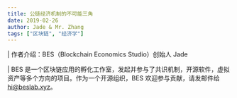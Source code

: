 ```yaml
---
title: 公链经济机制的不可能三角
date: 2019-02-26
author: Jade & Mr. Zhang
tags: ["区块链", "经济学"]
---
```


| 作者介绍：BES（Blockchain Economics Studio）创始人 Jade

| BES 是一个区块链应用的孵化工作室，发起并参与了共识机制，开源软件，虚拟资产等多个方向的项目。作为一个开源组织，BES 欢迎参与贡献，请发邮件给 hi@beslab.xyz。

